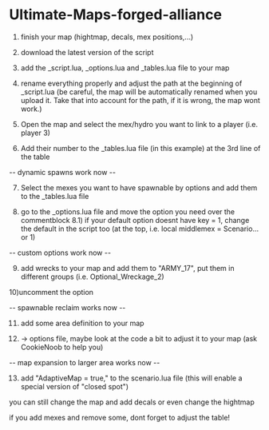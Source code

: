 # Ultimate-Maps-forged-alliance

1) finish your map (hightmap, decals, mex positions,...)

2) download the latest version of the script

3) add the _script.lua, _options.lua and _tables.lua file to your map

4) rename everything properly and adjust the path at the beginning of _script.lua
   (be careful, the map will be automatically renamed when you upload it.
    Take that into account for the path, if it is wrong, the map wont work.)
    
5) Open the map and select the mex/hydro you want to link to a player 
   (i.e. player 3)

6) Add their number to the _tables.lua file (in this example) at the 
   3rd line of the table

-- dynamic spawns work now --

7) Select the mexes you want to have spawnable by options and 
   add them to the _tables.lua file

8) go to the _options.lua file and move the option you need over 
   the commentblock
8.1) if your default option doesnt have key = 1, change the default in 
     the script too (at the top, i.e. local middlemex = Scenario... or 1)
     
-- custom options work now --

9) add wrecks to your map and add them to "ARMY_17", put them in 
   different groups (i.e. Optional_Wreckage_2)
   
10)uncomment the option

-- spawnable reclaim works now --

11) add some area definition to your map

12) -> options file, maybe look at the code a bit to adjust it to your map
    (ask CookieNoob to help you)

-- map expansion to larger area works now --

13) add "AdaptiveMap = true," to the scenario.lua file (this will enable a special version of "closed spot")



you can still change the map and add decals or even change the hightmap

if you add mexes and remove some, dont forget to adjust the table!
